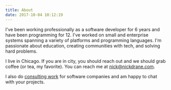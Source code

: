 ```yaml
---
title: About
date: 2017-10-04 10:12:19
---
```


I've been working professionally as a software developer for 6 years and have been programming for 12. I've worked on small and enterprise systems spanning a variety of platforms and programming languages. I'm passionate about education, creating communities with tech, and solving hard problems.

I live in Chicago. If you are in city, you should reach out and we should grab coffee (or tea, my favorite). You can reach me at [nick@nickdrane.com](mailto:nick@nickdrane.com).

I also do [consulting work](/hire-me) for software companies and am happy to chat with your projects.
